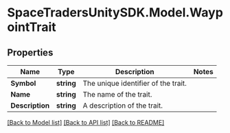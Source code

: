 # SpaceTradersUnitySDK.Model.WaypointTrait

## Properties

Name | Type | Description | Notes
------------ | ------------- | ------------- | -------------
**Symbol** | **string** | The unique identifier of the trait. | 
**Name** | **string** | The name of the trait. | 
**Description** | **string** | A description of the trait. | 

[[Back to Model list]](../README.md#documentation-for-models) [[Back to API list]](../README.md#documentation-for-api-endpoints) [[Back to README]](../README.md)

